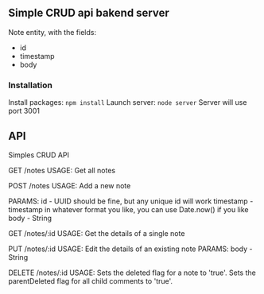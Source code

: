## Simple CRUD api bakend server
Note entity, with the fields:
- id
- timestamp
- body

### Installation

Install packages: `npm install`
Launch server: `node server`
Server will use port 3001


## API
Simples CRUD API

GET /notes
  USAGE:
    Get all notes

POST /notes
  USAGE:
    Add a new note

  PARAMS:
    id - UUID should be fine, but any unique id will work
    timestamp - timestamp in whatever format you like, you can use Date.now() if you like
    body - String

GET /notes/:id
  USAGE:
    Get the details of a single note

PUT /notes/:id
  USAGE:
    Edit the details of an existing note
  PARAMS:
    body - String

DELETE /notes/:id
  USAGE:
    Sets the deleted flag for a note to 'true'.
    Sets the parentDeleted flag for all child comments to 'true'.
